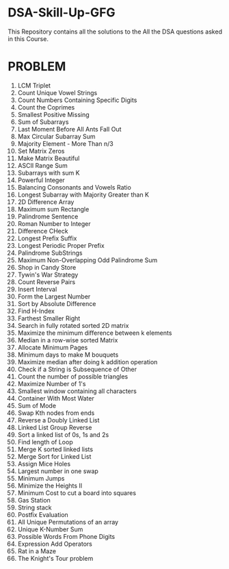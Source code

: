 # DSA-Skill-Up-GFG
This Repository contains all the solutions to the All the DSA questions asked in this Course. 

# PROBLEM 
1. LCM Triplet
2. Count Unique Vowel Strings
3. Count Numbers Containing Specific Digits
4. Count the Coprimes
5. Smallest Positive Missing
6. Sum of Subarrays
7. Last Moment Before All Ants Fall Out
8. Max Circular Subarray Sum
9. Majority Element - More Than n/3
10. Set Matrix Zeros
11. Make Matrix Beautiful
12. ASCII Range Sum
13. Subarrays with sum K
14. Powerful Integer
15. Balancing Consonants and Vowels Ratio
16. Longest Subarray with Majority Greater than K
17. 2D Difference Array
18. Maximum sum Rectangle
19. Palindrome Sentence
20. Roman Number to Integer
21. Difference CHeck
22. Longest Prefix Suffix
23. Longest Periodic Proper Prefix
24. Palindrome SubStrings
25. Maximum Non-Overlapping Odd Palindrome Sum
26. Shop in Candy Store
27. Tywin's War Strategy
28. Count Reverse Pairs
29. Insert Interval
30. Form the Largest Number
31.  Sort by Absolute Difference
32.  Find H-Index
33.  Farthest Smaller Right
34. Search in fully rotated sorted 2D matrix
35. Maximize the minimum difference between k elements
36. Median in a row-wise sorted Matrix
37. Allocate Minimum Pages
38. Minimum days to make M bouquets
39. Maximize median after doing k addition operation
40. Check if a String is Subsequence of Other
41. Count the number of possible triangles
42. Maximize Number of 1's
43. Smallest window containing all characters
44. Container With Most Water
45. Sum of Mode
46. Swap Kth nodes from ends
47. Reverse a Doubly Linked List
48. Linked List Group Reverse
49. Sort a linked list of 0s, 1s and 2s
50. Find length of Loop
51. Merge K sorted linked lists
52. Merge Sort for Linked List
53. Assign Mice Holes
54. Largest number in one swap
55. Minimum Jumps
56. Minimize the Heights II
57. Minimum Cost to cut a board into squares
58. Gas Station
59. String stack
60. Postfix Evaluation
61. All Unique Permutations of an array
62. Unique K-Number Sum
63. Possible Words From Phone Digits
64. Expression Add Operators
65. Rat in a Maze
66. The Knight's Tour problem


